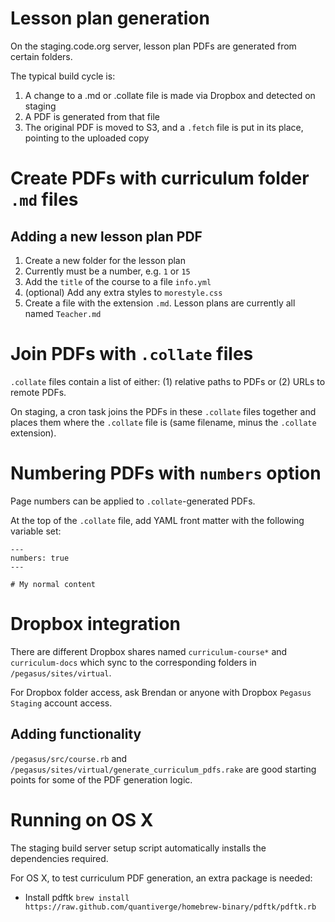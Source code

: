 # Lesson plan generation

On the staging.code.org server, lesson plan PDFs are generated from certain folders.

The typical build cycle is:

1. A change to a .md or .collate file is made via Dropbox and detected on staging
2. A PDF is generated from that file
3. The original PDF is moved to S3, and a `.fetch` file is put in its place, pointing to the uploaded copy

# Create PDFs with curriculum folder `.md` files

## Adding a new lesson plan PDF

1. Create a new folder for the lesson plan
  1. Currently must be a number, e.g. `1` or `15`
1. Add the `title` of the course to a file `info.yml`
1. (optional) Add any extra styles to `morestyle.css`
1. Create a file with the extension `.md`. Lesson plans are currently all named `Teacher.md`

# Join PDFs with `.collate` files

`.collate` files contain a list of either: (1) relative paths to PDFs or (2) URLs to remote PDFs.

On staging, a cron task joins the PDFs in these `.collate` files together and places them where the `.collate` file is (same filename, minus the `.collate` extension).

# Numbering PDFs with `numbers` option

Page numbers can be applied to `.collate`-generated PDFs.

At the top of the `.collate` file, add YAML front matter with the following variable set:

```
---
numbers: true
---

# My normal content

```

# Dropbox integration

There are different Dropbox shares named `curriculum-course*` and `curriculum-docs` which sync to the corresponding folders in `/pegasus/sites/virtual`.

For Dropbox folder access, ask Brendan or anyone with Dropbox `Pegasus Staging` account access.

## Adding functionality

`/pegasus/src/course.rb` and `/pegasus/sites/virtual/generate_curriculum_pdfs.rake` are good starting points for some of the PDF generation logic.

# Running on OS X

The staging build server setup script automatically installs the dependencies required.

For OS X, to test curriculum PDF generation, an extra package is needed:

* Install pdftk
  `brew install https://raw.github.com/quantiverge/homebrew-binary/pdftk/pdftk.rb`
